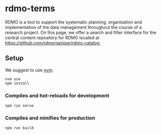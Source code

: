 # rdmo-terms

RDMO is a tool to support the systematic planning, organisation and implementation of the data management throughout the course of a research project. On this page, we offer a search and filter interface for the central content repository for RDMO located at <a href="https://github.com/rdmorganiser/rdmo-catalog">https://github.com/rdmorganiser/rdmo-catalog</a>.


## Setup

We suggest to use [nvm](https://github.com/nvm-sh/nvm).

```
nvm use
npm install
```

### Compiles and hot-reloads for development

```
npm run serve
```

### Compiles and minifies for production

```
npm run build
```
